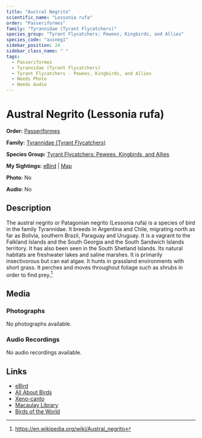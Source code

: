 ```yaml
---
title: "Austral Negrito"
scientific_name: "Lessonia rufa"
order: "Passeriformes"
family: "Tyrannidae (Tyrant Flycatchers)"
species_group: "Tyrant Flycatchers: Pewees, Kingbirds, and Allies"
species_code: "ausneg1"
sidebar_position: 24
sidebar_class_name: " "
tags: 
  - Passeriformes
  - Tyrannidae (Tyrant Flycatchers)
  - Tyrant Flycatchers - Pewees, Kingbirds, and Allies
  - Needs Photo
  - Needs Audio
---
```


# Austral Negrito (Lessonia rufa)

**Order:** [Passeriformes](/tags/passeriformes)

**Family:** [Tyrannidae (Tyrant Flycatchers)](/tags/tyrannidae-tyrant-flycatchers)

**Species Group:** [Tyrant Flycatchers: Pewees, Kingbirds, and Allies](/tags/tyrant-flycatchers-pewees-kingbirds-and-allies)

**My Sightings:** [eBird](https://ebird.org/lifelist?r=world&time=life&spp=ausneg1) | [Map](/map?species_code=ausneg1)

**Photo**: No 

**Audio**: No

## Description
The austral negrito or Patagonian negrito (Lessonia rufa) is a species of bird in the family Tyrannidae. It breeds in Argentina and Chile, migrating north as far as Bolivia, southern Brazil, Paraguay and Uruguay. It is a vagrant to the Falkland Islands and the South Georgia and the South Sandwich Islands territory. It has also been seen in the South Shetland Islands. Its natural habitats are freshwater lakes and saline marshes. It is primarily insectivorous but can eat algae. It hunts in grassland environments with short grass. It perches and moves throughout foliage such as shrubs in order to find prey.[^1]

[^1]: https://en.wikipedia.org/wiki/Austral_negrito

## Media
### Photographs
No photographs available.

### Audio Recordings
No audio recordings available.

## Links
* [eBird](https://ebird.org/species/ausneg1) 
* [All About Birds](https://www.allaboutbirds.org/guide/ausneg1) 
* [Xeno-canto](https://www.xeno-canto.org/species/lessonia-rufa) 
* [Macaulay Library](https://search.macaulaylibrary.org/catalog?taxonCode=ausneg1&sort=rating_rank_desc)
* [Birds of the World](https://birdsoftheworld.org/bow/species/ausneg1)
